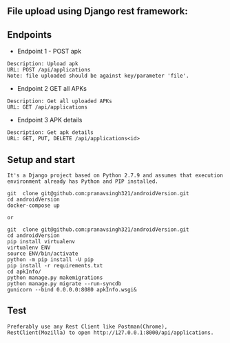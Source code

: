 ## File upload using Django rest framework:

## Endpoints

* Endpoint 1 - POST apk
```
Description: Upload apk
URL: POST /api/applications
Note: file uploaded should be against key/parameter 'file'.
```

* Endpoint 2 GET all APKs
```
Description: Get all uploaded APKs
URL: GET /api/applications
```

* Endpoint 3 APK details
```
Description: Get apk details
URL: GET, PUT, DELETE /api/applications<id>
```


## Setup and start
```
It's a Django project based on Python 2.7.9 and assumes that execution environment already has Python and PIP installed. 

git  clone git@github.com:pranavsingh321/androidVersion.git
cd androidVersion
docker-compose up

or

git  clone git@github.com:pranavsingh321/androidVersion.git
cd androidVersion
pip install virtualenv
virtualenv ENV
source ENV/bin/activate
python -m pip install -U pip
pip install -r requirements.txt
cd apkInfo/
python manage.py makemigrations
python manage.py migrate --run-syncdb
gunicorn --bind 0.0.0.0:8080 apkInfo.wsgi&
```
## Test
```
Preferably use any Rest Client like Postman(Chrome), RestClient(Mozilla) to open http://127.0.0.1:8000/api/applications.

```


